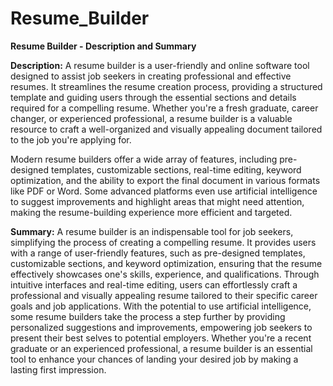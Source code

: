 # Resume_Builder

**Resume Builder - Description and Summary**

**Description:**
A resume builder is a user-friendly and online software tool designed to assist job seekers in creating professional and effective resumes. It streamlines the resume creation process, providing a structured template and guiding users through the essential sections and details required for a compelling resume. Whether you're a fresh graduate, career changer, or experienced professional, a resume builder is a valuable resource to craft a well-organized and visually appealing document tailored to the job you're applying for.

Modern resume builders offer a wide array of features, including pre-designed templates, customizable sections, real-time editing, keyword optimization, and the ability to export the final document in various formats like PDF or Word. Some advanced platforms even use artificial intelligence to suggest improvements and highlight areas that might need attention, making the resume-building experience more efficient and targeted.

**Summary:**
A resume builder is an indispensable tool for job seekers, simplifying the process of creating a compelling resume. It provides users with a range of user-friendly features, such as pre-designed templates, customizable sections, and keyword optimization, ensuring that the resume effectively showcases one's skills, experience, and qualifications. Through intuitive interfaces and real-time editing, users can effortlessly craft a professional and visually appealing resume tailored to their specific career goals and job applications. With the potential to use artificial intelligence, some resume builders take the process a step further by providing personalized suggestions and improvements, empowering job seekers to present their best selves to potential employers. Whether you're a recent graduate or an experienced professional, a resume builder is an essential tool to enhance your chances of landing your desired job by making a lasting first impression.
